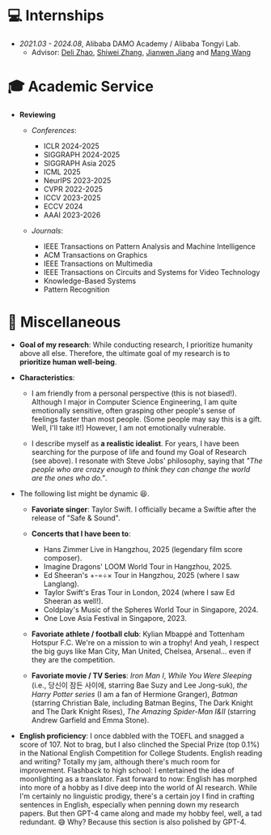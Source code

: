 # 💻 Internships
- *2021.03 - 2024.08*, Alibaba DAMO Academy / Alibaba Tongyi Lab.
  - Advisor: [Deli Zhao](https://zhaodeli.github.io/), [Shiwei Zhang](https://scholar.google.com/citations?user=ZO3OQ-8AAAAJ&hl=en&oi=ao), [Jianwen Jiang](https://scholar.google.com/citations?user=37gvStUAAAAJ&hl=en) and [Mang Wang](https://scholar.google.com/citations?user=igKgaDwAAAAJ&hl=en&oi=sra)

# 🎓 Academic Service
- **Reviewing**  
  - *Conferences*: 
    - ICLR 2024-2025
    - SIGGRAPH 2024-2025
    - SIGGRAPH Asia 2025
    - ICML 2025
    - NeurIPS 2023-2025  
    - CVPR 2022-2025  
    - ICCV 2023-2025
    - ECCV 2024
    - AAAI 2023-2026 

  - *Journals*:
    - IEEE Transactions on Pattern Analysis and Machine Intelligence
    - ACM Transactions on Graphics    
    - IEEE Transactions on Multimedia
    - IEEE Transactions on Circuits and Systems for Video Technology
    - Knowledge-Based Systems
    - Pattern Recognition

# 💬 Miscellaneous

- **Goal of my research**:
While conducting research, I prioritize humanity above all else. Therefore, the ultimate goal of my research is to **prioritize human well-being**.

- **Characteristics**:
  - I am friendly from a personal perspective (this is not biased!).
  Although I major in Computer Science Engineering, I am quite emotionally sensitive, often grasping other people's sense of feelings faster than most people. (Some people may say this is a gift. Well, I'll take it!)
However, I am not emotionally vulnerable.

  - I describe myself as **a realistic idealist**. For years, I have been searching for the purpose of life and found my Goal of Research (see above). I resonate with Steve Jobs' philosophy, saying that *"The people who are crazy enough to think they can change the world are the ones who do."*.
 
    <!--  An AI researcher, but more precisely, a realistic idealist searching for the purpose of life. -->


- The following list might be dynamic 😆.

  - **Favoriate singer**: Taylor Swift. I officially became a Swiftie after the release of "Safe & Sound".
 
  - **Concerts that I have been to**:
      - Hans Zimmer Live in Hangzhou, 2025 (legendary film score composer).
      - Imagine Dragons' LOOM World Tour in Hangzhou, 2025.
      - Ed Sheeran's +-=÷× Tour in Hangzhou, 2025 (where I saw Langlang).
      - Taylor Swift's Eras Tour in London, 2024 (where I saw Ed Sheeran as well!).
      - Coldplay's Music of the Spheres World Tour in Singapore, 2024.
      - One Love Asia Festival in Singapore, 2023.

  - **Favoriate athlete / football club**: Kylian Mbappé and Tottenham Hotspur F.C. We're on a mission to win a trophy! And yeah, I respect the big guys like Man City, Man United, Chelsea, Arsenal... even if they are the competition.

  - **Favoriate movie / TV Series**: *Iron Man I*, *While You Were Sleeping* (i.e., 당신이 잠든 사이에, starring Bae Suzy and Lee Jong-suk), *the Harry Potter series* (I am a fan of Hermione Granger), *Batman* (starring Christian Bale, including Batman Begins, The Dark Knight and The Dark Knight Rises), *The Amazing Spider-Man I&II* (starring Andrew Garfield and Emma Stone).


- **English proficiency**: 
I once dabbled with the TOEFL and snagged a score of 107. Not to brag, but I also clinched the Special Prize (top 0.1%) in the National English Competition for College Students. English reading and writing? Totally my jam, although there's much room for improvement. Flashback to high school: I entertained the idea of moonlighting as a translator. Fast forward to now: English has morphed into more of a hobby as I dive deep into the world of AI research. While I'm certainly no linguistic prodigy, there's a certain joy I find in crafting sentences in English, especially when penning down my research papers. But then GPT-4 came along and made my hobby feel, well, a tad redundant. 😅 Why? Because this section is also polished by GPT-4.




<!-- 
# 📖 Educations
- *2019.06 - 2022.04 (now)*, Master, Zhejiang University, Hangzhou.
- *2015.09 - 2019.06*, Undergraduate, Chu Kochen Honors College, Zhejiang Univeristy, Hangzhou.
- *2012.09 - 2015.06*, Luqiao Middle School, Taizhou.

# 💬 Invited Talks
- *2022.02*, Hosted MLNLP seminar \| [\[Video\]](https://www.bilibili.com/video/BV1wF411x7qh)
- *2021.06*, Audio & Speech Synthesis, Huawei internal talk
- *2021.03*, Non-autoregressive Speech Synthesis, PaperWeekly & biendata \| [\[video\]](https://www.bilibili.com/video/BV1uf4y1t7Hr/)
- *2020.12*, Non-autoregressive Speech Synthesis, Huawei Noah's Ark Lab internal talk

# 💻 Internships
- *2019.05 - 2020.02*, [EnjoyMusic](https://enjoymusic.ai/), Hangzhou.
- *2019.02 - 2019.05*, [YiWise](https://www.yiwise.com/), Hangzhou.
- *2018.08 - 2019.02*, [MSRA, machine learning Group](https://www.microsoft.com/en-us/research/group/machine-learning-research-group/), Beijing.
- *2018.01 - 2018.06*, [NetEase, AI department](https://hr.163.com/zc/12-ai/index.html), Hangzhou.
- *2017.08 - 2018.12*, DashBase (acquired by [Cisco](https://blogs.cisco.com/news/349511)), Hangzhou. -->

